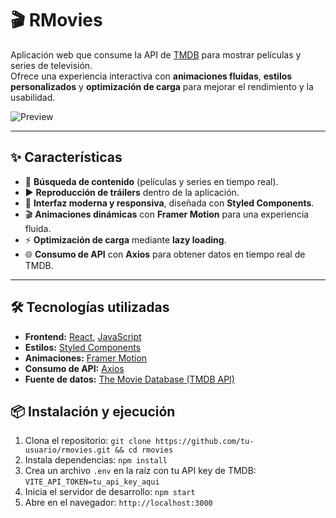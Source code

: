 # 🎬 RMovies  

Aplicación web que consume la API de [TMDB](https://www.themoviedb.org/) para mostrar películas y series de televisión.  
Ofrece una experiencia interactiva con **animaciones fluidas**, **estilos personalizados** y **optimización de carga** para mejorar el rendimiento y la usabilidad.  

![Preview](https://res.cloudinary.com/dgdcfmnnx/image/upload/v1757284147/rmovies-Bx-pLRhl_hmr1nu.png) <!-- agrega una imagen o gif de la app -->

---

## ✨ Características  

- 🔎 **Búsqueda de contenido** (películas y series en tiempo real).  
- ▶️ **Reproducción de tráilers** dentro de la aplicación.  
- 🎨 **Interfaz moderna y responsiva**, diseñada con **Styled Components**.  
- 🎬 **Animaciones dinámicas** con **Framer Motion** para una experiencia fluida.  
- ⚡ **Optimización de carga** mediante **lazy loading**.  
- 🌐 **Consumo de API** con **Axios** para obtener datos en tiempo real de TMDB.  

---

## 🛠️ Tecnologías utilizadas

- **Frontend:** [React](https://react.dev/), [JavaScript](https://developer.mozilla.org/docs/Web/JavaScript)
- **Estilos:** [Styled Components](https://styled-components.com/)
- **Animaciones:** [Framer Motion](https://www.framer.com/motion/)
- **Consumo de API:** [Axios](https://axios-http.com/)
- **Fuente de datos:** [The Movie Database (TMDB API)](https://developer.themoviedb.org/)


## 📦 Instalación y ejecución  

1. Clona el repositorio: `git clone https://github.com/tu-usuario/rmovies.git && cd rmovies`  
2. Instala dependencias: `npm install`  
3. Crea un archivo `.env` en la raíz con tu API key de TMDB: `VITE_API_TOKEN=tu_api_key_aqui`  
4. Inicia el servidor de desarrollo: `npm start`  
5. Abre en el navegador: `http://localhost:3000`  

